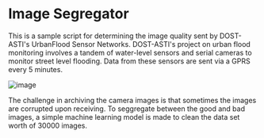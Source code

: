 # Image Segregator
This is a sample script for determining the image quality sent by DOST-ASTI's UrbanFlood Sensor Networks.
DOST-ASTI's project on urban flood monitoring involves a tandem of water-level sensors and serial cameras to 
monitor street level flooding. Data from these sensors are sent via a GPRS every 5 minutes. 

![image](https://github.com/cadrev/corruptcheck/blob/master/screenshot/sample.png)

The challenge in archiving the camera images is that sometimes the images are corrupted upon receiving. 
To seggregate between the good and bad images, a simple machine learning model is made to clean the data set worth of 30000 images. 
